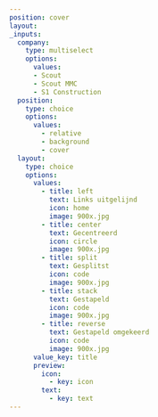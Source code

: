 ```yaml
---
position: cover
layout:
_inputs:
  company:
    type: multiselect
    options:
      values:
      - Scout
      - Scout MMC
      - S1 Construction
  position:
    type: choice
    options:
      values:
        - relative
        - background
        - cover
  layout:
    type: choice
    options:
      values:
        - title: left
          text: Links uitgelijnd
          icon: home
          image: 900x.jpg
        - title: center
          text: Gecentreerd
          icon: circle
          image: 900x.jpg
        - title: split
          text: Gesplitst
          icon: code
          image: 900x.jpg
        - title: stack
          text: Gestapeld
          icon: code
          image: 900x.jpg
        - title: reverse
          text: Gestapeld omgekeerd
          icon: code
          image: 900x.jpg
      value_key: title
      preview:
        icon:
          - key: icon
        text:
          - key: text
---
```

